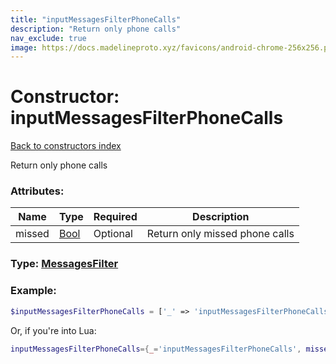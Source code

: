 ```yaml
---
title: "inputMessagesFilterPhoneCalls"
description: "Return only phone calls"
nav_exclude: true
image: https://docs.madelineproto.xyz/favicons/android-chrome-256x256.png
---
```

# Constructor: inputMessagesFilterPhoneCalls  
[Back to constructors index](index.md)



Return only phone calls

### Attributes:

| Name     |    Type       | Required | Description |
|----------|---------------|----------|-------------|
|missed|[Bool](../types/Bool.md) | Optional|Return only missed phone calls|



### Type: [MessagesFilter](../types/MessagesFilter.md)


### Example:

```php
$inputMessagesFilterPhoneCalls = ['_' => 'inputMessagesFilterPhoneCalls', 'missed' => Bool];
```  


Or, if you're into Lua:

```lua
inputMessagesFilterPhoneCalls={_='inputMessagesFilterPhoneCalls', missed=Bool}

```


